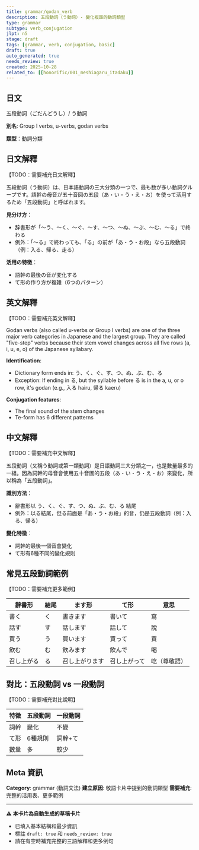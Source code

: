 ```yaml
---
title: grammar/godan_verb
description: 五段動詞（う動詞）- 變化複雜的動詞類型
type: grammar
subtype: verb_conjugation
jlpt: n5
stage: draft
tags: [grammar, verb, conjugation, basic]
draft: true
auto_generated: true
needs_review: true
created: 2025-10-28
related_to: [[honorific/001_meshiagaru_itadaku]]
---
```


## 日文
五段動詞（ごだんどうし）/ う動詞

**別名**: Group I verbs, u-verbs, godan verbs

**類型**：動詞分類

## 日文解釋
【TODO：需要補充日文解釋】

五段動詞（う動詞）は、日本語動詞の三大分類の一つで、最も数が多い動詞グループです。語幹の母音が五十音図の五段（あ・い・う・え・お）を使って活用するため「五段動詞」と呼ばれます。

**見分け方**：
- 辞書形が「〜う、〜く、〜ぐ、〜す、〜つ、〜ぬ、〜ぶ、〜む、〜る」で終わる
- 例外：「〜る」で終わっても、「る」の前が「あ・う・お段」なら五段動詞（例：入る、帰る、走る）

**活用の特徴**：
- 語幹の最後の音が変化する
- て形の作り方が複雑（6つのパターン）

## 英文解釋
【TODO：需要補充英文解釋】

Godan verbs (also called u-verbs or Group I verbs) are one of the three major verb categories in Japanese and the largest group. They are called "five-step" verbs because their stem vowel changes across all five rows (a, i, u, e, o) of the Japanese syllabary.

**Identification**:
- Dictionary form ends in: う、く、ぐ、す、つ、ぬ、ぶ、む、る
- Exception: If ending in る, but the syllable before る is in the a, u, or o row, it's godan (e.g., 入る hairu, 帰る kaeru)

**Conjugation features**:
- The final sound of the stem changes
- Te-form has 6 different patterns

## 中文解釋
【TODO：需要補充中文解釋】

五段動詞（又稱う動詞或第一類動詞）是日語動詞三大分類之一，也是數量最多的一組。因為詞幹的母音會使用五十音圖的五段（あ・い・う・え・お）來變化，所以稱為「五段動詞」。

**識別方法**：
- 辭書形以 う、く、ぐ、す、つ、ぬ、ぶ、む、る 結尾
- 例外：以る結尾，但る前面是「あ・う・お段」的音，仍是五段動詞（例：入る、帰る）

**變化特徵**：
- 詞幹的最後一個音會變化
- て形有6種不同的變化規則

## 常見五段動詞範例

【TODO：需要補充更多範例】

| 辭書形 | 結尾 | ます形 | て形 | 意思 |
|--------|------|--------|------|------|
| 書く | く | 書きます | 書いて | 寫 |
| 話す | す | 話します | 話して | 說 |
| 買う | う | 買います | 買って | 買 |
| 飲む | む | 飲みます | 飲んで | 喝 |
| 召し上がる | る | 召し上がります | 召し上がって | 吃（尊敬語）|

## 對比：五段動詞 vs 一段動詞

【TODO：需要補充對比說明】

| 特徵 | 五段動詞 | 一段動詞 |
|------|---------|---------|
| 詞幹 | 變化 | 不變 |
| て形 | 6種規則 | 詞幹+て |
| 數量 | 多 | 較少 |

## Meta 資訊

**Category**: grammar (動詞文法)
**建立原因**: 敬語卡片中提到的動詞類型
**需要補充**: 完整的活用表、更多範例

---

⚠️ **本卡片為自動生成的草稿卡片**
- 已填入基本結構和最少資訊
- 標註 `draft: true` 和 `needs_review: true`
- 請在有空時補充完整的三語解釋和更多例句
